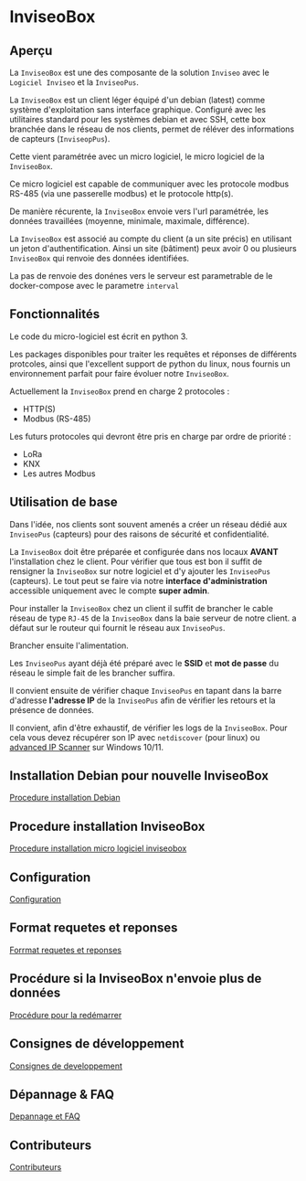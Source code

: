 # InviseoBox

## Aperçu

La `InviseoBox` est une des composante de la solution `Inviseo` avec le `Logiciel Inviseo` et la `InviseoPus`.

La `InviseoBox` est un client léger équipé d'un debian (latest) comme système d'exploitation sans interface graphique.
Configuré avec les utilitaires standard pour les systèmes debian et avec SSH, cette box branchée dans le réseau de nos clients, permet de réléver des informations de capteurs (`InviseopPus`).

Cette vient paramétrée avec un micro logiciel, le micro logiciel de la `InviseoBox`.

Ce micro logiciel est capable de communiquer avec les protocole modbus RS-485 (via une passerelle modbus) et le protocole http(s).

De manière récurente, la `InviseoBox` envoie vers l'url paramétrée, les données travaillées (moyenne, minimale, maximale, différence).

La `InviseoBox` est associé au compte du client (a un site précis) en utilisant un jeton d'authentification. Ainsi un site (bâtiment) peux avoir 0 ou plusieurs `InviseoBox` qui renvoie des données identifiées.

La pas de renvoie des donénes vers le serveur est parametrable de le docker-compose avec le parametre `interval`

## Fonctionnalités

Le code du micro-logiciel est écrit en python 3.

Les packages disponibles pour traiter les requêtes et réponses de différents protcoles, ainsi que l'excellent support de python du linux, nous fournis un environnement parfait pour faire évoluer notre `InviseoBox`.

Actuellement la `InviseoBox` prend en charge 2 protocoles :
* HTTP(S)
* Modbus (RS-485)

Les futurs protocoles qui devront être pris en charge par ordre de priorité :
* LoRa
* KNX
* Les autres Modbus

## Utilisation de base

Dans l'idée, nos clients sont souvent amenés a créer un réseau dédié aux `InviseoPus` (capteurs) pour des raisons de sécurité et confidentialité.

La `InviseoBox` doit être préparée et configurée dans nos locaux **AVANT** l'installation chez le client.
Pour vérifier que tous est bon il suffit de rensigner la `InviseoBox` sur notre logiciel et d'y ajouter les `InviseoPus` (capteurs).
Le tout peut se faire via notre **interface d'administration** accessible uniquement avec le compte **super admin**.

Pour installer la `InviseoBox` chez un client il suffit de brancher le cable réseau de type `RJ-45` de la `InviseoBox` dans la baie serveur de notre client. a défaut sur le routeur qui fournit le réseau aux `InviseoPus`.

Brancher ensuite l'alimentation.

Les `InviseoPus` ayant déjà été préparé avec le **SSID** et **mot de passe** du réseau le simple fait de les brancher suffira.

Il convient ensuite de vérifier chaque `InviseoPus` en tapant dans la barre d'adresse **l'adresse IP** de la `InviseoPus` afin de vérifier les retours et la présence de données.

Il convient, afin d'être exhaustif, de vérifier les logs de la `InviseoBox`.
Pour cela vous devez récupérer son IP avec `netdiscover` (pour linux) ou [advanced IP Scanner](./logiciels/Advanced_IP_Scanner_2.5.4594.1.exe) sur Windows 10/11.

## Installation Debian pour nouvelle InviseoBox
[Procedure installation Debian](./installation_debian_inviseobox_wyse.md)

## Procedure installation InviseoBox
[Procedure installation micro logiciel inviseobox](./installation.md)

## Configuration
[Configuration](./configuration.md)

## Format requetes et reponses
[Forrmat requetes et reponses](example-configuration-Modbus-webservice.md)

## Procédure si la InviseoBox n'envoie plus de données
[Procédure pour la redémarrer](./fixEnvoiePlusDeDonnées.md)
## Consignes de développement
[Consignes de  developpement](./developpement.md)

## Dépannage & FAQ
[Depannage et FAQ](./depannage.md)

## Contributeurs
[Contributeurs](./contribution.md)


